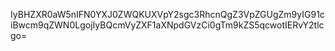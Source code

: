 IyBHZXR0aW5nIFN0YXJ0ZWQKUXVpY2sgc3RhcnQgZ3VpZGUgZm9yIG91ciBwcm9qZWN0LgojIyBQcmVyZXF1aXNpdGVzCi0gTm9kZS5qcwotIERvY2tlcgo=